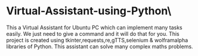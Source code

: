 # Virtual-Assistant-using-Python\
 This a Virtual Assistant for Ubuntu PC which can implement many tasks easily.
 We just need to give a command and it will do that for you.
 This project is created using tkinter,requests,re,gTTS,selenium & wolframalpha libraries of Python.
 This assistant can solve many complex maths problems.
